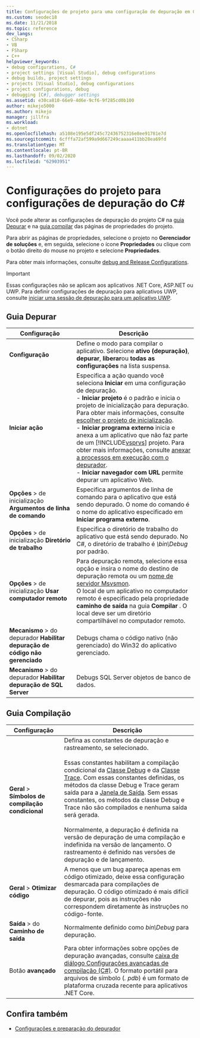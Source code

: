 ```yaml
---
title: Configurações de projeto para uma configuração de depuração em C# | Microsoft Docs
ms.custom: seodec18
ms.date: 11/21/2018
ms.topic: reference
dev_langs:
- CSharp
- VB
- FSharp
- C++
helpviewer_keywords:
- debug configurations, C#
- project settings [Visual Studio], debug configurations
- debug builds, project settings
- projects [Visual Studio], debug configurations
- project configurations, debug
- debugging [C#], debugger settings
ms.assetid: e30ca810-66e9-4d6e-9cf6-9f285cd0b100
author: mikejo5000
ms.author: mikejo
manager: jillfra
ms.workload:
- dotnet
ms.openlocfilehash: a5108e195e5df245c72436752316e8ee91781e7d
ms.sourcegitcommit: 6cfffa72af599a9d667249caaaa411bb28ea69fd
ms.translationtype: MT
ms.contentlocale: pt-BR
ms.lasthandoff: 09/02/2020
ms.locfileid: "62903951"
---
```

# <a name="project-settings-for--c-debug-configurations"></a>Configurações do projeto para configurações de depuração do C#

Você pode alterar as configurações de depuração do projeto C# na [guia Depurar](#debug-tab) e na [guia compilar](#build-tab) das páginas de propriedades do projeto.

Para abrir as páginas de propriedades, selecione o projeto no **Gerenciador de soluções** e, em seguida, selecione o ícone **Propriedades** ou clique com o botão direito do mouse no projeto e selecione **Propriedades**.

Para obter mais informações, consulte [debug and Release Configurations](how-to-set-debug-and-release-configurations.md).

>[!IMPORTANT]
>Essas configurações não se aplicam aos aplicativos .NET Core, ASP.NET ou UWP. Para definir configurações de depuração para aplicativos UWP, consulte [iniciar uma sessão de depuração para um aplicativo UWP](start-a-debugging-session-for-a-store-app-in-visual-studio-vb-csharp-cpp-and-xaml.md).

## <a name="debug-tab"></a>Guia Depurar

|Configuração|Descrição|
|-------------------------------------| - |
| **Configuração** | Define o modo para compilar o aplicativo. Selecione **ativo (depuração)**, **depurar**, **liberar**ou **todas as configurações** na lista suspensa. |
| **Iniciar ação** | Especifica a ação quando você seleciona **Iniciar** em uma configuração de depuração.<br />- **Iniciar projeto** é o padrão e inicia o projeto de inicialização para depuração. Para obter mais informações, consulte [escolher o projeto de inicialização](/previous-versions/visualstudio/visual-studio-2010/0s590bew(v=vs.100)).<br />- **Iniciar programa externo** inicia e anexa a um aplicativo que não faz parte de um [!INCLUDE[vsprvs](../code-quality/includes/vsprvs_md.md)] projeto. Para obter mais informações, consulte [anexar a processos em execução com o depurador](attach-to-running-processes-with-the-visual-studio-debugger.md).<br />- **Iniciar navegador com URL** permite depurar um aplicativo Web. |
| **Opções**  >  de inicialização **Argumentos de linha de comando** | Especifica argumentos de linha de comando para o aplicativo que está sendo depurado. O nome do comando é o nome do aplicativo especificado em **Iniciar programa externo**. |
| **Opções**  >  de inicialização **Diretório de trabalho** | Especifica o diretório de trabalho do aplicativo que está sendo depurado. No C#, o diretório de trabalho é *\bin\Debug* por padrão.
| **Opções**  >  de inicialização **Usar computador remoto**|Para depuração remota, selecione essa opção e insira o nome do destino de depuração remota ou um [nome de servidor Msvsmon](../debugger/remote-debugging.md). <br />O local de um aplicativo no computador remoto é especificado pela propriedade **caminho de saída** na guia **Compilar** . O local deve ser um diretório compartilhável no computador remoto.
| **Mecanismo**  >  do depurador **Habilitar depuração de código não gerenciado** | Debugs chama o código nativo (não gerenciado) do Win32 do aplicativo gerenciado. |
| **Mecanismo**  >  do depurador **Habilitar depuração de SQL Server** | Debugs SQL Server objetos de banco de dados. |

## <a name="build-tab"></a>Guia Compilação

|Configuração|Descrição|
|-------------|-----------------|
|**Geral**  >  **Símbolos de compilação condicional**|Defina as constantes de depuração e rastreamento, se selecionado.<br /><br /> Essas constantes habilitam a compilação condicional da [Classe Debug](/dotnet/api/system.diagnostics.debug) e da [Classe Trace](/dotnet/api/system.diagnostics.trace). Com essas constantes definidas, os métodos da classe Debug e Trace geram saída para a [Janela de Saída](../ide/reference/output-window.md). Sem essas constantes, os métodos da classe Debug e Trace não são compilados e nenhuma saída será gerada.<br /><br />Normalmente, a depuração é definida na versão de depuração de uma compilação e indefinida na versão de lançamento. O rastreamento é definido nas versões de depuração e de lançamento.|
|**Geral**  >  **Otimizar código**|A menos que um bug apareça apenas em código otimizado, deixe essa configuração desmarcada para compilações de depuração. O código otimizado é mais difícil de depurar, pois as instruções não correspondem diretamente às instruções no código-fonte.|
|**Saída**  >  do **Caminho de saída**|Normalmente definido como *bin\Debug* para depuração.|
|Botão **avançado**|Para obter informações sobre opções de depuração avançadas, consulte [caixa de diálogo Configurações avançadas de compilação (C#)](../ide/reference/advanced-build-settings-dialog-box-csharp.md). O formato portátil para arquivos de símbolo (*. pdb*) é um formato de plataforma cruzada recente para aplicativos .NET Core.

## <a name="see-also"></a>Confira também
- [Configurações e preparação do depurador](../debugger/debugger-settings-and-preparation.md)